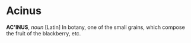 # Acinus

**AC'INUS**, _noun_ \[Latin\] In botany, one of the small grains, which compose the fruit of the blackberry, etc.